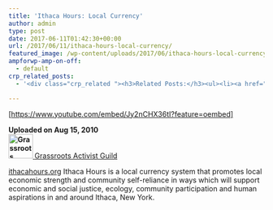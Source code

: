 ```yaml
---
title: 'Ithaca Hours: Local Currency'
author: admin
type: post
date: 2017-06-11T01:42:30+00:00
url: /2017/06/11/ithaca-hours-local-currency/
featured_image: /wp-content/uploads/2017/06/ithaca-hours-local-currency.jpg
ampforwp-amp-on-off:
  - default
crp_related_posts:
  - '<div class="crp_related "><h3>Related Posts:</h3><ul><li><a href="https://scdhub.org/2017/12/25/wastewater-treatment-and-biosolids-management/"    ><img src="https://scdhub.org/wp-content/uploads/2017/12/wastewater-treatment-and-biosoli-150x150.jpg" alt="Wastewater treatment and Biosolids management" title="Wastewater treatment and Biosolids management" width="150" height="150" class="crp_thumb crp_featured" /><span class="crp_title">Wastewater treatment and Biosolids management</span></a></li><li><a href="https://scdhub.org/2018/01/06/household-and-neighborhood-sanitation-infrastructures-excreta-wastewater-disposal-in-developing-countries/"    ><img src="https://scdhub.org/wp-content/plugins/contextual-related-posts/default.png" alt="Household and neighborhood Sanitation Infrastructures: Excreta, wastewater disposal in developing countries" title="Household and neighborhood Sanitation Infrastructures: Excreta, wastewater disposal in developing countries" width="150" height="150" class="crp_thumb crp_default" /><span class="crp_title">Household and neighborhood Sanitation&hellip;</span></a></li><li><a href="https://scdhub.org/2017/12/29/walking-in-sabinas-shoes-world-vision/"    ><img src="https://scdhub.org/wp-content/uploads/2017/12/walking-in-sabinas-shoes-world-v-150x150.jpg" alt="Walking in Sabinas Shoes &#8211; World Vision" title="Walking in Sabinas Shoes &#8211; World Vision" width="150" height="150" class="crp_thumb crp_featured" /><span class="crp_title">Walking in Sabinas Shoes &#8211; World Vision</span></a></li><li><a href="https://scdhub.org/founding-board/"    ><img src="https://scdhub.org/wp-content/uploads/2017/04/Screen-Shot-2017-08-14-at-11.39.28-AM-150x150.png" alt="Founding Board" title="Founding Board" width="150" height="150" class="crp_thumb crp_correctfirst" /><span class="crp_title">Founding Board</span></a></li><li><a href="https://scdhub.org/2017/07/15/community-gardens-with-jim-embry-kentucky-life-ket/"    ><img src="https://scdhub.org/wp-content/uploads/2017/07/community-gardens-with-jim-embry-kentucky-life-ket-150x150.jpg" alt="Community Gardens with Jim Embry" title="Community Gardens with Jim Embry" width="150" height="150" class="crp_thumb crp_featured" /><span class="crp_title">Community Gardens with Jim Embry</span></a></li><li><a href="https://scdhub.org/2017/08/01/the-big-conservation-lie/"    ><img src="https://scdhub.org/wp-content/uploads/2017/08/8049-150x150.jpg" alt="Mordecai Ogada, Director of Conservation Solutions Afrika – The Big Conservation Lie" title="Mordecai Ogada, Director of Conservation Solutions Afrika – The Big Conservation Lie" width="150" height="150" class="crp_thumb crp_featured" /><span class="crp_title">Mordecai Ogada, Director of Conservation Solutions&hellip;</span></a></li></ul><div class="crp_clear"></div></div>'

---
```

[https://www.youtube.com/embed/Jy2nCHX36tI?feature=oembed]

<div id="watch-uploader-info">
  <strong class="watch-time-text"><strong class="watch-time-text">Uploaded on Aug 15, 2010 </strong></strong>
</div>

<div>
  <strong class="watch-time-text"><strong class="watch-time-text"><span class="video-thumb  yt-thumb yt-thumb-48 g-hovercard" data-ytid="UC3as2RhdZkiSltnSrGAH0Hw"><span class="yt-thumb-square"><span class="yt-thumb-clip"><a class="yt-user-photo g-hovercard yt-uix-sessionlink      spf-link " href="https://www.youtube.com/user/GAGuild" data-ytid="UC3as2RhdZkiSltnSrGAH0Hw" data-sessionlink="itct=CDMQ4TkiEwjU9rqd07TUAhVJcgMKHbCzB3Yo-B0"><img src="https://yt3.ggpht.com/-HTz6Fuolwzc/AAAAAAAAAAI/AAAAAAAAAAA/i8BcmJDT96s/s88-c-k-no-mo-rj-c0xffffff/photo.jpg" alt="Grassroots Activist Guild" width="48" height="48" data-ytimg="1" /> </a></span></span></span></strong></strong><a class="g-hovercard yt-uix-sessionlink       spf-link " href="https://www.youtube.com/channel/UC3as2RhdZkiSltnSrGAH0Hw" data-ytid="UC3as2RhdZkiSltnSrGAH0Hw" data-sessionlink="itct=CDMQ4TkiEwjU9rqd07TUAhVJcgMKHbCzB3Yo-B0">Grassroots Activist Guild</a>
</div>

<div id="watch-description-text" class="">
  <p id="eow-description" class="">
    <a href="http://ithacahours.org" class="autohyperlink">ithacahours.org</a> Ithaca Hours is a local currency system that promotes local economic strength and community self-reliance in ways which will support economic and social justice, ecology, community participation and human aspirations in and around Ithaca, New York.
  </p>
</div>